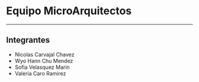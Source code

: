 # Equipo MicroArquitectos

---

## Integrantes

* Nicolas Carvajal Chavez
* Wyo Hann Chu Mendez
* Sofia Velasquez Marin
* Valeria Caro Ramirez
